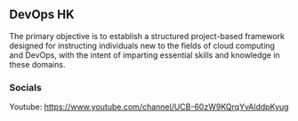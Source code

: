 

<!--

**Here are some ideas to get you started:**

🙋‍♀️ A short introduction - what is your organization all about?
🌈 Contribution guidelines - how can the community get involved?
👩‍💻 Useful resources - where can the community find your docs? Is there anything else the community should know?
🍿 Fun facts - what does your team eat for breakfast?
🧙 Remember, you can do mighty things with the power of [Markdown](https://docs.github.com/github/writing-on-github/getting-started-with-writing-and-formatting-on-github/basic-writing-and-formatting-syntax)
-->

## DevOps HK

The primary objective is to establish a structured project-based framework designed for instructing individuals new to the fields of cloud computing and DevOps, with the intent of imparting essential skills and knowledge in these domains.

### Socials

Youtube: https://www.youtube.com/channel/UCB-60zW9KQrqYvAlddpKyug
